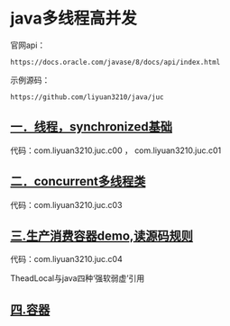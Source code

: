 # java多线程高并发

官网api：

```
https://docs.oracle.com/javase/8/docs/api/index.html
```

示例源码：

```
https://github.com/liyuan3210/java/juc
```

## [一．线程，synchronized基础](1-thread-sync.md)

代码：com.liyuan3210.juc.c00	，	com.liyuan3210.juc.c01

## [二．concurrent多线程类](2-concurrent.md)

代码：com.liyuan3210.juc.c03

## [三.生产消费容器demo,读源码规则](3-concurrent.md)

代码：com.liyuan3210.juc.c04

TheadLocal与java四种‘强软弱虚’引用

## [四.容器](4-collection-map.md)

